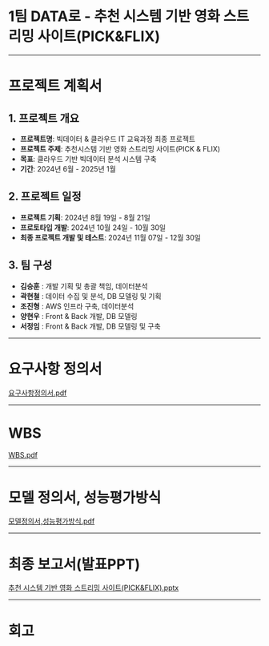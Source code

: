 # 1팀 DATA로 - 추천 시스템 기반 영화 스트리밍 사이트(PICK&FLIX)

---------------------------------------

# 프로젝트 계획서

## 1. 프로젝트 개요
- **프로젝트명**: 빅데이터 & 클라우드 IT 교육과정 최종 프로젝트
- **프로젝트 주제**: 추천시스템 기반 영화 스트리밍 사이트(PICK & FLIX)
- **목표**: 클라우드 기반 빅데이터 분석 시스템 구축
- **기간**: 2024년 6월 - 2025년 1월

## 2. 프로젝트 일정
- **프로젝트 기획**: 2024년 8월 19일 - 8월 21일
- **프로토타입 개발**: 2024년 10월 24일 - 10월 30일
- **최종 프로젝트 개발 및 테스트**: 2024년 11월 07일 - 12월 30일

## 3. 팀 구성
- **김승훈** : 개발 기획 및 총괄 책임, 데이터분석
- **곽현철** : 데이터 수집 및 분석, DB 모델링 및 기획
- **조진형** : AWS 인프라 구축, 데이터분석
- **양현우** : Front & Back 개발, DB 모델링
- **서정임** : Front & Back 개발, DB 모델링 및 구축

---------------------------------------

# 요구사항 정의서
[요구사항정의서.pdf](https://github.com/JinHyeong25/proj-repo/blob/main/%EC%9A%94%EA%B5%AC%EC%82%AC%ED%95%AD%EC%A0%95%EC%9D%98%EC%84%9C.pdf)

----------------------------------------

# WBS
[WBS.pdf](https://github.com/JinHyeong25/proj-repo/blob/main/WBS.pdf)

-----------------------------------------

# 모델 정의서, 성능평가방식
[모델정의서,성능평가방식.pdf](https://github.com/JinHyeong25/proj-repo/blob/main/%EB%AA%A8%EB%8D%B8%EC%A0%95%EC%9D%98%EC%84%9C%2C%EC%84%B1%EB%8A%A5%ED%8F%89%EA%B0%80%EB%B0%A9%EC%8B%9D.pdf)

-----------------------------------------

# 최종 보고서(발표PPT)
[추천 시스템 기반 영화 스트리밍 사이트(PICK&FLIX).pptx](https://github.com/JinHyeong25/proj-repo/blob/main/DATA%EB%A1%9C_%EC%B6%94%EC%B2%9C%EC%8B%9C%EC%8A%A4%ED%85%9C%20%EA%B8%B0%EB%B0%98%20%EC%98%81%ED%99%94%20%EC%8A%A4%ED%8A%B8%EB%A6%AC%EB%B0%8D%20%EC%82%AC%EC%9D%B4%ED%8A%B8(PICK%26FLIX)_1230.pptx)

-----------------------------------------

# 회고


